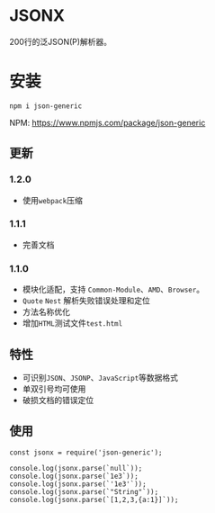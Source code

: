 # JSONX
200行的泛JSON(P)解析器。


# 安装

    npm i json-generic

NPM: https://www.npmjs.com/package/json-generic

## 更新

### 1.2.0
- 使用`webpack`压缩

### 1.1.1
- 完善文档

### 1.1.0
- 模块化适配，支持 `Common-Module`、`AMD`、`Browser`。
- `Quote` `Nest` 解析失败错误处理和定位
- 方法名称优化
- 增加`HTML`测试文件`test.html`


## 特性
- 可识别`JSON`、`JSONP`、`JavaScript`等数据格式
- 单双引号均可使用
- 破损文档的错误定位

## 使用

    const jsonx = require('json-generic');

    console.log(jsonx.parse(`null`));
    console.log(jsonx.parse(`1e3`));
    console.log(jsonx.parse(`'1e3'`));
    console.log(jsonx.parse(`"String"`));
    console.log(jsonx.parse(`[1,2,3,{a:1}]`));
